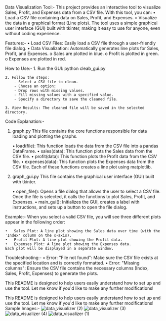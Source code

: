 Data Visualization Tool:-
    This project provides an interactive tool to visualize Sales, Profit, and Expenses data from a CSV file. With this tool, you can:
    •   Load a CSV file containing data on Sales, Profit, and Expenses.
    •   Visualize the data in a graphical format (Line plots).
    The tool uses a simple graphical user interface (GUI) built with tkinter, making it easy to use for anyone, even without coding experience.

Features:-
    •   Load CSV Files: Easily load a CSV file through a user-friendly file dialog.
    •   Data Visualization: Automatically generates line plots for Sales, Profit, and Expenses.
        o   Sales are plotted in blue.
        o   Profit is plotted in green.
        o   Expenses are plotted in red.

How to Use:-
    1. Run the GUI:
                    python cleab_gui.py
   

    2. Follow the steps:
        - Select a CSV file to clean.
        - Choose an option:
        - Drop rows with missing values.
        - Fill missing values with a specified value.
        - Specify a directory to save the cleaned file.

    3. View Results: The cleaned file will be saved in the selected directory.


Code Explanation:-
1. graph.py
    This file contains the core functions responsible for data loading and plotting the graphs.

    •   load(file): This function loads the data from the CSV file into a pandas DataFrame.
    •   sales(data): This function plots the Sales data from the CSV file.
    •   profit(data): This function plots the Profit data from the CSV file.
    •   expenses(data): This function plots the Expenses data from the CSV file.
    Each of these functions creates a line plot using matplotlib.

2. graph_gui.py
    This file contains the graphical user interface (GUI) built with tkinter.

    •   open_file(): Opens a file dialog that allows the user to select a CSV file. Once the file is selected, it calls the functions to plot Sales, Profit, and Expenses.
    •   main_gui(): Initializes the GUI, creates a label with instructions, and sets up a button to open the file dialog.
    
Example:-
    When you select a valid CSV file, you will see three different plots appear in the following order:

    •   Sales Plot: A line plot showing the Sales data over time (with the 'Index' column on the x-axis).
    •   Profit Plot: A line plot showing the Profit data.
    •   Expenses Plot: A line plot showing the Expenses data.
    Each plot will be displayed in a separate window.

Troubleshooting:-
    •   Error: "File not found": Make sure the CSV file exists at the specified location and is correctly formatted.
    •   Error: "Missing columns": Ensure the CSV file contains the necessary columns (Index, Sales, Profit, Expenses) to generate the plots.

This README is designed to help users easily understand how to set up and use the tool. Let me know if you'd like to make any further modifications!

This README is designed to help users easily understand how to set up and use the tool. Let me know if you'd like to make any further modifications!
Sample Images:-
![data_visualizer (2)](https://github.com/user-attachments/assets/d51d77d5-0f60-4d69-8a95-c981e19daf91)
![data_visualizer (3)](https://github.com/user-attachments/assets/000e64e4-f69a-4e28-bdb2-2c103c55777f)
![data_visualizer (4)](https://github.com/user-attachments/assets/6d0c4d4b-8296-4749-bdde-bcd614957bc2)
![data_visualizer (1)](https://github.com/user-attachments/assets/f37e0ae0-4fce-46d2-9263-28a090dc3194)





